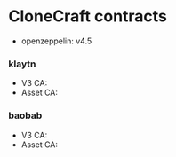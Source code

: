 # CloneCraft contracts

- openzeppelin: v4.5

### klaytn
- V3 CA:
- Asset CA:
### baobab
- V3 CA:
- Asset CA: